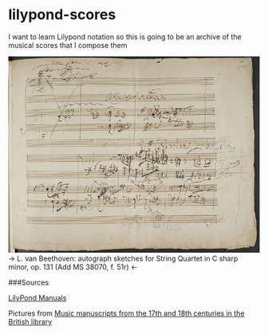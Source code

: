 lilypond-scores
===============



I want to learn Lilypond notation so this is going to be an archive of the musical scores that I compose them

![L. van Beethoven: autograph sketches for String Quartet in C sharp minor, op. 131 (Add MS 38070, f. 51r)][picture-for-readme]
-> L. van Beethoven: autograph sketches for String Quartet in C sharp minor, op. 131 (Add MS 38070, f. 51r) <-

###Sources 

[LilyPond Manuals][url-manuals]

Pictures from [Music manuscripts from the 17th and 18th centuries in the British library][url-music-manuscripts]

[picture-for-readme]: /767px-Ludwig_van_Beethoven_-_Sketches_for_the_String_Quartet_Op._131._(BL_Add_MS_38070_f._51r).jpg
[url-manuals]: http://www.lilypond.org/manuals.en.html
[url-music-manuscripts]: http://publicdomainreview.org/2013/12/03/music-manuscripts-from-the-17th-and-18th-centuries-in-the-british-library/
